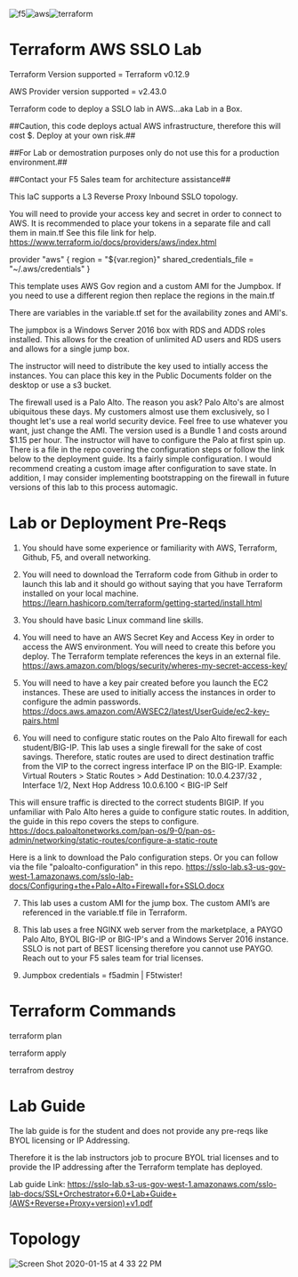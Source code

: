![f5](https://user-images.githubusercontent.com/18743780/72476144-74b9cd80-37ba-11ea-82f3-81d37306b20e.png)![aws](https://user-images.githubusercontent.com/18743780/72476149-76839100-37ba-11ea-90ad-2da2bcfe2ecb.png)![terraform](https://user-images.githubusercontent.com/18743780/72476158-7a171800-37ba-11ea-95dc-1f58f7974150.png)

# Terraform AWS SSLO Lab

Terraform Version supported = Terraform v0.12.9

AWS Provider version supported = v2.43.0

Terraform code to deploy a SSLO lab in AWS...aka Lab in a Box.

##Caution, this code deploys actual AWS infrastructure, therefore this will cost $. Deploy at your own risk.##

##For Lab or demostration purposes only do not use this for a production environment.##

##Contact your F5 Sales team for architecture assistance##

This IaC supports a L3 Reverse Proxy Inbound SSLO topology.


You will need to provide your access key and secret in order to connect to AWS.
It is recommended to place your tokens in a separate file and call them in main.tf
See this file link for help.
https://www.terraform.io/docs/providers/aws/index.html

provider "aws" {
  region = "${var.region}"
  shared_credentials_file = "~/.aws/credentials"
}

This template uses AWS Gov region and a custom AMI for the Jumpbox.
If you need to use a different region then replace the regions in the main.tf

There are variables in the variable.tf set for the availability zones and AMI's.

The jumpbox is a Windows Server 2016 box with RDS and ADDS roles installed.  This allows for the creation of unlimited AD users and RDS users and allows for a single jump box.

The instructor will need to distribute the key used to intially access the instances.  You can place this key in the Public Documents folder on the desktop or use a s3 bucket.

The firewall used is a Palo Alto. The reason you ask? Palo Alto's are almost ubiquitous these days. My customers almost use them exclusively, so I thought let's use a real world security device.  Feel free to use whatever you want, just change the AMI. The version used is a Bundle 1 and costs around $1.15 per hour. The instructor will have to configure the Palo at first spin up. There is a file in the repo covering the configuration steps or follow the link below to the deployment guide. Its a fairly simple configuration.  I would recommend creating a custom image after configuration to save state.  In addition, I may consider implementing bootstrapping on the firewall in future versions of this lab to this process automagic.

# Lab or Deployment Pre-Reqs

1.	You should have some experience or familiarity with AWS, Terraform, Github, F5, and overall networking.

2.	You will need to download the Terraform code from Github in order to launch this lab and it should go without saying that     you have Terraform installed on your local machine.
    https://learn.hashicorp.com/terraform/getting-started/install.html

3.	You should have basic Linux command line skills.

4.	You will need to have an AWS Secret Key and Access Key in order to access the AWS environment.  You will need to create this before you deploy.  The Terraform template references the keys in an external file.
    https://aws.amazon.com/blogs/security/wheres-my-secret-access-key/

5.	You will need to have a key pair created before you launch the EC2 instances.  These are used to initially access the instances in order to configure the admin passwords. 
    https://docs.aws.amazon.com/AWSEC2/latest/UserGuide/ec2-key-pairs.html

6.	You will need to configure static routes on the Palo Alto firewall for each student/BIG-IP.  This lab uses a single firewall for the sake of cost savings.  Therefore, static routes are used to direct destination traffic from the VIP to the correct ingress interface IP on the BIG-IP.
Example: Virtual Routers > Static Routes > Add 
Destination: <VIP>10.0.4.237/32 , Interface 1/2, Next Hop Address 10.0.6.100 < BIG-IP Self
                                                                                     
This will ensure traffic is directed to the correct students BIGIP.  If you unfamiliar with Palo Alto heres a guide to configure static routes. In addition, the guide in this repo covers the steps to configure.
    https://docs.paloaltonetworks.com/pan-os/9-0/pan-os-admin/networking/static-routes/configure-a-static-route  
                                                                                     
   Here is a link to download the Palo configuration steps.  Or you can follow via the file "paloalto-configuration" in this repo.
    https://sslo-lab.s3-us-gov-west-1.amazonaws.com/sslo-lab-docs/Configuring+the+Palo+Alto+Firewall+for+SSLO.docx                                                                              
                                                                                     
                                                                                     
7.	This lab uses a custom AMI for the jump box.  The custom AMI’s are referenced in the variable.tf file in Terraform.

8.  This lab uses a free NGINX web server from the marketplace, a PAYGO Palo Alto, BYOL BIG-IP or BIG-IP's and a Windows Server 2016 instance.  SSLO is not part of BEST licensing therefore you cannot use PAYGO.  Reach out to your F5 sales team for trial licenses.

9.  Jumpbox credentials = f5admin | F5twister!

# Terraform Commands

terraform plan

terraform apply

terrafrom destroy

# Lab Guide

The lab guide is for the student and does not provide any pre-reqs like BYOL licensing or IP Addressing.

Therefore it is the lab instructors job to procure BYOL trial licenses and to provide the IP addressing after the       Terraform template has deployed.

Lab guide Link: https://sslo-lab.s3-us-gov-west-1.amazonaws.com/sslo-lab-docs/SSL+Orchestrator+6.0+Lab+Guide+(AWS+Reverse+Proxy+version)+v1.pdf

# Topology
![Screen Shot 2020-01-15 at 4 33 22 PM](https://user-images.githubusercontent.com/18743780/72473482-c4959600-37b4-11ea-8c88-c0fb85eceb9e.png)
